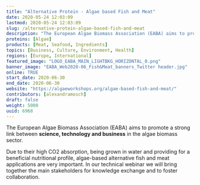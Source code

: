 ```yaml
---
title: "Alternative Protein - Algae based Fish and Meat"
date: 2020-05-24 12:03:09
lastmod: 2020-05-24 12:03:09
slug: /alternative-protein-algae-based-fish-and-meat
description: "The European Algae Biomass Association (EABA) aims to promote a strong link between science, technology and business in the algae biomass sector.Due to their high CO2 absorption, being grown in water and providing for a beneficial nutritional profile, algae-based alternative fish and meat applications are very important. In our technical webinar we will bring together the main stakeholders for knowledge exchange and to foster collaboration."
proteins: [Algae]
products: [Meat, Seafood, Ingredients]
topics: [Business, Culture, Environment, Health]
regions: [Europe, International]
featured_image: "LOGO_EABA_MAIN_LIGHTBKG_HORIZONTAL_0.png"
banner_image: "EABA_Web2020-06_Fish&Meat_banners_Twitter header.jpg"
online: TRUE
start_date: 2020-06-30
end_date: 2020-06-30
website: "https://algaeworkshops.org/algae-based-fish-and-meat/"
contributors: [alexandramosch]
draft: false
weight: 5000
uuid: 6968
---
```

<p>The European Algae Biomass Association (EABA) aims to promote a strong link between <strong>science, technology and business</strong> in the algae biomass sector.</p>
<p>Due to their high CO2 absorption, being grown in water and providing for a beneficial nutritional profile, algae-based alternative fish and meat applications are very important. In our technical webinar we will bring together the main stakeholders for knowledge exchange and to foster collaboration.</p>
